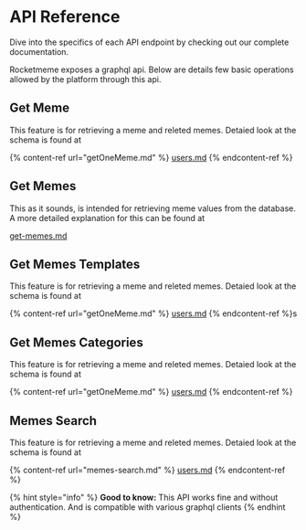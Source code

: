 # API Reference

Dive into the specifics of each API endpoint by checking out our complete documentation.

Rocketmeme exposes a graphql api. Below are details few basic operations allowed by the platform through this api.

## Get Meme

This feature is for retrieving a meme and releted memes. Detaied look at the schema is found at

{% content-ref url="getOneMeme.md" %}
[users.md](getOneMeme.md)
{% endcontent-ref %}

## Get Memes

This as it sounds, is intended for retrieving meme values from the database. A more detailed explanation for this can be found at

[get-memes.md](./get-memes.md)

## Get Memes Templates
This feature is for retrieving a meme and releted memes. Detaied look at the schema is found at

{% content-ref url="getOneMeme.md" %}
[users.md](getOneMeme.md)
{% endcontent-ref %}s


## Get Memes Categories
This feature is for retrieving a meme and releted memes. Detaied look at the schema is found at

{% content-ref url="getOneMeme.md" %}
[users.md](get-categories.md)
{% endcontent-ref %}


## Memes Search
This feature is for retrieving a meme and releted memes. Detaied look at the schema is found at

{% content-ref url="memes-search.md" %}
[users.md](memes-search.md)
{% endcontent-ref %}


{% hint style="info" %}
**Good to know:** This API works fine and without authentication. And is compatible with various graphql clients
{% endhint %}
